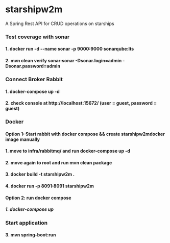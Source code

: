 
# starshipw2m
A Spring Rest API for CRUD operations on starships



### Test coverage with sonar
#### 1. docker run -d --name sonar -p 9000:9000 sonarqube:lts
#### 2. mvn clean verify sonar:sonar -Dsonar.login=admin -Dsonar.password=admin


### Connect Broker Rabbit
#### 1. docker-compose up -d
#### 2. check console at http://localhost:15672/ (user = guest, password = guest)


### Docker

#### Option 1: Start rabbit with docker compose && create starshipw2mdocker image manually
#### 1. move to infra/rabbitmq/ and run docker-compose up -d
#### 2. move again to root and run mvn clean package 
#### 3. docker build -t starshipw2m .
#### 4. docker run -p 8091:8091 starshipw2m

#### Option 2: run docker compose
##### 1. docker-compose up


### Start application
#### 3. mvn spring-boot:run
